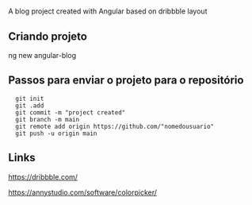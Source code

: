# 
A blog project created with Angular based on dribbble layout

## Criando projeto
  ng new angular-blog

## Passos para enviar o projeto para o repositório
```
  git init
  git .add
  git commit -m "project created"
  git branch -m main
  git remote add origin https://github.com/"nomedousuario"
  git push -u origin main

```

## Links
https://dribbble.com/

https://annystudio.com/software/colorpicker/